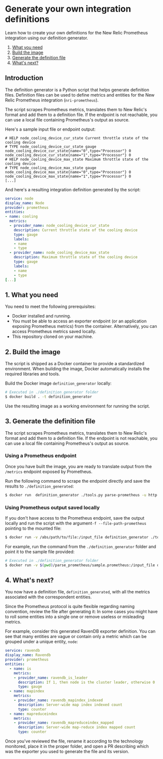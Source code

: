 # Generate your own integration definitions

Learn how to create your own definitions for the New Relic Prometheus integration using our definition generator.

1. [What you need](#Prerequisites)
2. [Build the image](#BuildTheImage)
3. [Generate the definition file](#GenerateDefinitionFile)
4. [What's next?](#Whatsnext)

## Introduction

The definition generator is a Python script that helps generate definition files. Definition files can be used to define metrics and entities for the New Relic Prometheus integration (`nri-prometheus`).
 
The script scrapes Prometheus metrics, translates them to New Relic's format and add them to a definition file. If the endpoint is not reachable, you can use a local file containing Prometheus's output as source.

Here's a sample input file or endpoint output:

```
# HELP node_cooling_device_cur_state Current throttle state of the cooling device
# TYPE node_cooling_device_cur_state gauge
node_cooling_device_cur_state{name="0",type="Processor"} 0
node_cooling_device_cur_state{name="1",type="Processor"} 0
# HELP node_cooling_device_max_state Maximum throttle state of the cooling device
# TYPE node_cooling_device_max_state gauge
node_cooling_device_max_state{name="0",type="Processor"} 0
node_cooling_device_max_state{name="1",type="Processor"} 0
[...]
```

And here's a resulting integration definition generated by the script:

```yaml
service: node
display_name: Node
provider: prometheus
entities:
- name: cooling
  metrics:
  - provider_name: node_cooling_device_cur_state
    description: Current throttle state of the cooling device
    type: gauge
    labels:
    - name
    - type
  - provider_name: node_cooling_device_max_state
    description: Maximum throttle state of the cooling device
    type: gauge
    labels:
    - name
    - type
[...]
```

## 1. <a name='Prerequisites'></a>What you need

You need to meet the following prerequisites:
 - Docker installed and running.
 - You must be able to access an exporter endpoint (or an application exposing Prometheus metrics) from the container. Alternatively, you can access Prometheus metrics saved locally.
 - This repository cloned on your machine.

## 2. <a name='BuildTheImage'></a>Build the image

The script is shipped as a Docker container to provide a standardized environment. When building the image, Docker automatically installs the required libraries and tools.
 
Build the Docker image `definition_generator` locally:

``` bash
# Executed in ./definition_generator folder
$ docker build . -t definition_generator
```

Use the resulting image as a working environment for running the script. 

## 3. <a name='GenerateDefinitionFile'></a>Generate the definition file 
 
The script scrapes Prometheus metrics, translates them to New Relic's format and add them to a definition file. If the endpoint is not reachable, you can use a local file containing Prometheus's output as source.

### Using a Prometheus endpoint

Once you have built the image, you are ready to translate output from the `/metrics` endpoint exposed by Prometheus.

Run the following command to scrape the endpoint directly and save the results to `./definition_generated`:

``` bash
$ docker run  definition_generator ./tools.py parse-prometheus -u http://<url>:<port>/metrics > definition_generated
```
### Using Prometheus output saved locally

If you don't have access to the Prometheus endpoint, save the output locally and run the script with the argument`-f --file-path-prometheus` pointing to the mounted file:

``` bash
$ docker run -v /abs/path/to/file:/input_file definition_generator ./tools.py -v parse-prometheus -f /input_file  > definition_generated
```

For example, run the command from the `./definition_generator` folder and point it to the sample file provided:

``` bash
# Executed in ./definition_generator folder
$ docker run -v $(pwd)/parse_prometheus/sample.prometheus:/input_file definition_generator ./tools.py -v parse-prometheus -f /input_file  > definition_generated
```

## 4. <a name='Whatsnext'></a>What's next?

You now have a definition file, `definition_generated`, with all the metrics associated with the correspondent entities.

Since the Prometheus protocol is quite flexible regarding naming convention, review the file after generating it: In some cases you might have to roll some entities into a single one or remove useless or misleading metrics.

For example, consider this generated RavenDB exporter definition. You can see that many entities are vague or contain only a metric which can be grouped under a unique entity, `node`:

```yaml
service: ravendb
display_name: Ravendb
provider: prometheus
entities:
  - name: is
    metrics:
    - provider_name: ravendb_is_leader
      description: If 1, then node is the cluster leader, otherwise 0
      type: gauge
  - name: mapindex
    metrics:
    - provider_name: ravendb_mapindex_indexed
      description: Server-wide map index indexed count
      type: counter
  - name: mapreduceindex
    metrics:
    - provider_name: ravendb_mapreduceindex_mapped
      description: Server-wide map-reduce index mapped count
      type: counter
```

Once you've reviewed the file, rename it according to the technology monitored, place it in the proper folder, and open a PR describing which was the exporter you used to generate the file and its version.
